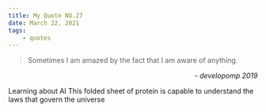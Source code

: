 ```yaml
---
title: My Quote NO.27
date: March 22, 2021
tags:
	- quotes
---
```


> Sometimes I am amazed by the fact that I am aware of anything.

<div style="text-align: right"> <i>- developomp 2019</i> </div>

Learning about AI
This folded sheet of protein is capable to understand the laws that govern the universe
